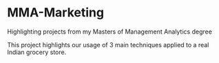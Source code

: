 # MMA-Marketing
Highlighting projects from my Masters of Management Analytics degree

This project highlights our usage of 3 main techniques applied to a real Indian grocery store. 
